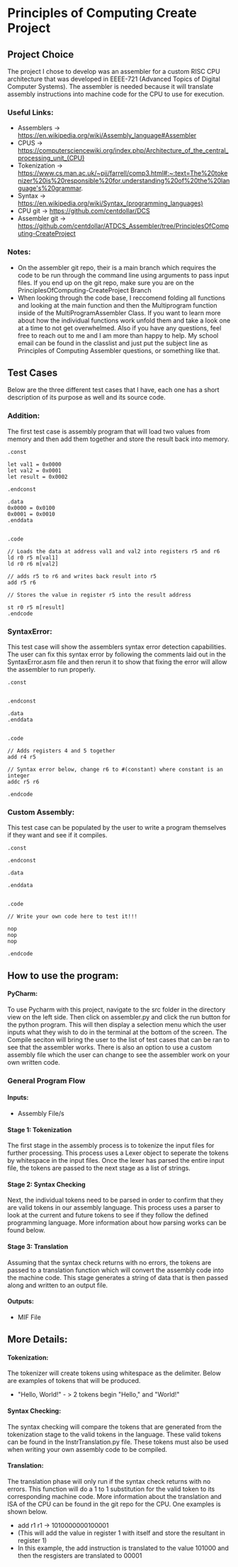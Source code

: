 # Principles of Computing Create Project
## Project Choice
The project I chose to develop was an assembler for a custom RISC CPU architecture that was developed in EEEE-721 (Advanced Topics of Digital Computer Systems). The assembler is needed because it will translate assembly instructions into machine code for the CPU to use for execution.

### Useful Links:
- Assemblers      -> https://en.wikipedia.org/wiki/Assembly_language#Assembler
- CPUS            -> https://computersciencewiki.org/index.php/Architecture_of_the_central_processing_unit_(CPU)
- Tokenization ->     https://www.cs.man.ac.uk/~pjj/farrell/comp3.html#:~:text=The%20tokenizer%20is%20responsible%20for,understanding%20of%20the%20language's%20grammar.                                  
- Syntax          -> https://en.wikipedia.org/wiki/Syntax_(programming_languages)
- CPU git -> https://github.com/centdollar/DCS
- Assembler git -> https://github.com/centdollar/ATDCS_Assembler/tree/PrinciplesOfComputing-CreateProject

### Notes:
- On the assembler git repo, their is a main branch which requires the code to be run through the command line using arguments to pass input files. If you end up on the git repo, make sure you are on the PrinciplesOfComputing-CreateProject Branch
- When looking through the code base, I reccomend folding all functions and looking at the main function and then the Multiprogram function inside of the MultiProgramAssembler Class. If you want to learn more about how the individual functions work unfold them and take a look one at a time to not get overwhelmed. Also if you have any questions, feel free to reach out to me and I am more than happy to help. My school email can be found in the classlist and just put the subject line as Principles of Computing Assembler questions, or something like that.


## Test Cases
Below are the three different test cases that I have, each one has a short description of its purpose as well and its source code.
### Addition:
The first test case is assembly program that will load two values from memory and then add them together and store the result back into memory. 
~~~
.const

let val1 = 0x0000
let val2 = 0x0001
let result = 0x0002

.endconst

.data
0x0000 = 0x0100
0x0001 = 0x0010
.enddata


.code

// Loads the data at address val1 and val2 into registers r5 and r6
ld r0 r5 m[val1]
ld r0 r6 m[val2]

// adds r5 to r6 and writes back result into r5
add r5 r6

// Stores the value in register r5 into the result address

st r0 r5 m[result]
.endcode
~~~

### SyntaxError:
This test case will show the assemblers syntax error detection capabilities. The user can fix this syntax error by following the comments laid out in the SyntaxError.asm file and then rerun it to show that fixing the error will allow the assembler to run properly.
~~~
.const


.endconst

.data
.enddata


.code

// Adds registers 4 and 5 together
add r4 r5

// Syntax error below, change r6 to #(constant) where constant is an integer
addc r5 r6

.endcode
~~~

### Custom Assembly:
This test case can be populated by the user to write a program themselves if they want and see if it compiles. 
~~~
.const

.endconst

.data

.enddata


.code

// Write your own code here to test it!!!

nop
nop
nop

.endcode
~~~

## How to use the program:
#### PyCharm:
To use Pycharm with this project, navigate to the src folder in the directory view on the left side. Then click on assembler.py and click the run button for the python program. This will then display a selection menu which the user inputs what they wish to do in the terminal at the bottom of the screen. The Compile seciton will bring the user to the list of test cases that can be ran to see that the assembler works. There is also an option to use a custom assembly file which the user can change to see the assembler work on your own written code.


### General Program Flow
#### Inputs:
- Assembly File/s

#### Stage 1: Tokenization
The first stage in the assembly process is to tokenize the input files for further processing. This process uses a Lexer object to seperate the tokens by whitespace in the input files. Once the lexer has parsed the entire input file, the tokens are passed to the next stage as a list of strings.

#### Stage 2: Syntax Checking
Next, the individual tokens need to be parsed in order to confirm that they are valid tokens in our assembly language. This process uses a parser to look at the current and future tokens to see if they follow the defined programming language. More information about how parsing works can be found below.

#### Stage 3: Translation
Assuming that the syntax check returns with no errors, the tokens are passed to a translation function which will convert the assembly code into the machine code. This stage generates a string of data that is then passed along and written to an output file.


#### Outputs:
- MIF File



## More Details:
#### Tokenization: 
The tokenizer will create tokens using whitespace as the delimiter. Below are examples of tokens that will be produced.
- "Hello, World!" - > 2 tokens begin "Hello," and "World!"

#### Syntax Checking:
The syntax checking will compare the tokens that are generated from the tokenization stage to the valid tokens in the language. These valid tokens can be found in the InstrTranslation.py file. These tokens must also be used when writing your own assembly code to be compiled.

#### Translation:
The translation phase will only run if the syntax check returns with no errors. This function will do a 1 to 1 substitution for the valid token to its corresponding machine code. More information about the translation and ISA of the CPU can be found in the git repo for the CPU. One examples is shown below.
- add r1 r1 -> 1010000000100001
- (This will add the value in register 1 with itself and store the resultant in register 1)
- In this example, the add instruction is translated to the value 101000 and then the resgisters are translated to 00001